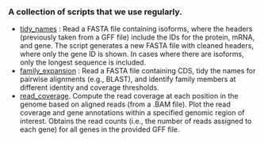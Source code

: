 ### A collection of scripts that we use regularly.  

  * [tidy_names](tidy_names/README.md) : Read a FASTA file containing isoforms, where the headers (previously taken from a GFF file) include the IDs for the protein, mRNA, and gene. The script generates a new FASTA file with cleaned headers, where only the gene ID is shown. In cases where there are isoforms, only the longest sequence is included.
  * [family_expansion](family_expansion/analysis.R) : Read a FASTA file containing CDS, tidy the names for pairwise alignments (e.g., BLAST), and identify family members at different identity and coverage thresholds.
* [read_coverage](read_coverage.README.md). Compute the read coverage at each position in the genome based on aligned reads (from a .BAM file). Plot the read coverage and gene annotations within a specified genomic region of interest. Obtains the read counts (i.e., the number of reads assigned to each gene) for all genes in the provided GFF file.
